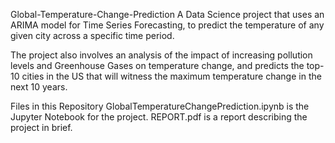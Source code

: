 Global-Temperature-Change-Prediction
A Data Science project that uses an ARIMA model for Time Series Forecasting, to predict the temperature of any given city across a specific time period.

The project also involves an analysis of the impact of increasing pollution levels and Greenhouse Gases on temperature change, and predicts the top-10 cities in the US that will witness the maximum temperature change in the next 10 years.

Files in this Repository
GlobalTemperatureChangePrediction.ipynb is the Jupyter Notebook for the project.
REPORT.pdf is a report describing the project in brief.
